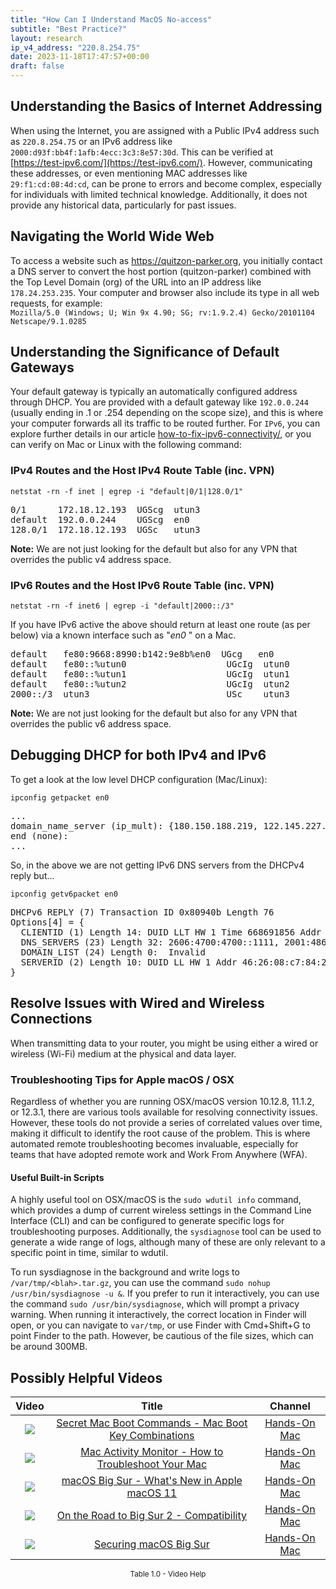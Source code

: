 ```yaml
---
title: "How Can I Understand MacOS No-access"
subtitle: "Best Practice?"
layout: research
ip_v4_address: "220.8.254.75"
date: 2023-11-18T17:47:57+00:00
draft: false
---
```


## Understanding the Basics of Internet Addressing

When using the Internet, you are assigned with a Public IPv4 address such as ```220.8.254.75``` or an IPv6 address like ```2000:d93f:bb4f:1afb:4ecc:3c3:8e57:30d```. This can be verified at [https://test-ipv6.com/](https://test-ipv6.com/). However, communicating these addresses, or even mentioning MAC addresses like ```29:f1:cd:08:4d:cd```, can be prone to errors and become complex, especially for individuals with limited technical knowledge. Additionally, it does not provide any historical data, particularly for past issues.
## Navigating the World Wide Web

To access a website such as https://quitzon-parker.org, you initially contact a DNS server to convert the host portion (quitzon-parker) combined with the Top Level Domain (org) of the URL into an IP address like ```178.24.253.235```. Your computer and browser also include its type in all web requests, for example: <br>```Mozilla/5.0 (Windows; U; Win 9x 4.90; SG; rv:1.9.2.4) Gecko/20101104 Netscape/9.1.0285```
## Understanding the Significance of Default Gateways

Your default gateway is typically an automatically configured address through DHCP. You are provided with a default gateway like ```192.0.0.244``` (usually ending in .1 or .254 depending on the scope size), and this is where your computer forwards all its traffic to be routed further. For ```IPv6```, you can explore further details in our article [how-to-fix-ipv6-connectivity/](/blog/how-to-fix-ipv6-connectivity/), or you can verify on Mac or Linux with the following command: <br>
### IPv4 Routes and the Host IPv4 Route Table (inc. VPN)
```netstat -rn -f inet | egrep -i "default|0/1|128.0/1"```

<pre>
0/1      172.18.12.193  UGScg  utun3
default  192.0.0.244    UGScg  en0
128.0/1  172.18.12.193  UGSc   utun3</pre>

**Note:** We are not just looking for the default but also for any VPN that overrides the public v4 address space.

### IPv6 Routes and the Host IPv6 Route Table (inc. VPN)
```netstat -rn -f inet6 | egrep -i "default|2000::/3"```

If you have IPv6 active the above should return at least one route (as per below) via a known interface such as "_en0_ " on a Mac. 

<pre>
default   fe80:9668:8990:b142:9e8b%en0  UGcg   en0
default   fe80::%utun0                   UGcIg  utun0
default   fe80::%utun1                   UGcIg  utun1
default   fe80::%utun2                   UGcIg  utun2
2000::/3  utun3                          USc    utun3</pre>

**Note:** We are not just looking for the default but also for any VPN that overrides the public v6 address space.
<br>

## Debugging DHCP for both IPv4 and IPv6

To get a look at the low level DHCP configuration (Mac/Linux): 

```ipconfig getpacket en0```

<pre>
...
domain_name_server (ip_mult): {180.150.188.219, 122.145.227.232}
end (none):
...</pre>

So, in the above we are not getting IPv6 DNS servers from the DHCPv4 reply but...

```ipconfig getv6packet en0```

<pre>
DHCPv6 REPLY (7) Transaction ID 0x80940b Length 76
Options[4] = {
  CLIENTID (1) Length 14: DUID LLT HW 1 Time 668691856 Addr 29:f1:cd:08:4d:cd
  DNS_SERVERS (23) Length 32: 2606:4700:4700::1111, 2001:4860:4860::8844
  DOMAIN_LIST (24) Length 0:  Invalid
  SERVERID (2) Length 10: DUID LL HW 1 Addr 46:26:08:c7:84:25
}</pre>




## Resolve Issues with Wired and Wireless Connections
When transmitting data to your router, you might be using either a wired or wireless (Wi-Fi) medium at the physical and data layer.
### Troubleshooting Tips for Apple macOS / OSX
Regardless of whether you are running OSX/macOS version 10.12.8, 11.1.2, or 12.3.1, there are various tools available for resolving connectivity issues. However, these tools do not provide a series of correlated values over time, making it difficult to identify the root cause of the problem. This is where automated remote troubleshooting becomes invaluable, especially for teams that have adopted remote work and Work From Anywhere (WFA).
#### Useful Built-in Scripts
A highly useful tool on OSX/macOS is the `sudo wdutil info` command, which provides a dump of current wireless settings in the Command Line Interface (CLI) and can be configured to generate specific logs for troubleshooting purposes. Additionally, the `sysdiagnose` tool can be used to generate a wide range of logs, although many of these are only relevant to a specific point in time, similar to wdutil.

To run sysdiagnose in the background and write logs to `/var/tmp/<blah>.tar.gz`, you can use the command `sudo nohup /usr/bin/sysdiagnose -u &`. If you prefer to run it interactively, you can use the command `sudo /usr/bin/sysdiagnose`, which will prompt a privacy warning. When running it interactively, the correct location in Finder will open, or you can navigate to `var/tmp`, or use Finder with Cmd+Shift+G to point Finder to the path. However, be cautious of the file sizes, which can be around 300MB.
## Possibly Helpful Videos

<link href="/plugins/lity/css/lity.min.css" rel="stylesheet">
<script src="/plugins/lity/js/lity.min.js"></script>
<div class="table1-start"></div>

|Video | Title | Channel |
| :---: | :---: | :---: |
|<a href="https://www.youtube.com/watch?v=VwNYWAxHCgM" data-lity><img src="https://i.ytimg.com/vi/VwNYWAxHCgM/default.jpg" class="img-fluid"></a>|<a href="https://www.youtube.com/watch?v=VwNYWAxHCgM" data-lity>Secret Mac Boot Commands - Mac Boot Key Combinations</a>|<a target="_blank" href="https://www.youtube.com/channel/UCg43DP8MdHVcl4rFK_delBg" >Hands-On Mac</a>|
|<a href="https://www.youtube.com/watch?v=TWzWd_DiaJ0" data-lity><img src="https://i.ytimg.com/vi/TWzWd_DiaJ0/default.jpg" class="img-fluid"></a>|<a href="https://www.youtube.com/watch?v=TWzWd_DiaJ0" data-lity>Mac Activity Monitor - How to Troubleshoot Your Mac</a>|<a target="_blank" href="https://www.youtube.com/channel/UCg43DP8MdHVcl4rFK_delBg" >Hands-On Mac</a>|
|<a href="https://www.youtube.com/watch?v=JMKi6o9kaZI" data-lity><img src="https://i.ytimg.com/vi/JMKi6o9kaZI/default.jpg" class="img-fluid"></a>|<a href="https://www.youtube.com/watch?v=JMKi6o9kaZI" data-lity>macOS Big Sur - What&#39;s New in Apple macOS 11</a>|<a target="_blank" href="https://www.youtube.com/channel/UCg43DP8MdHVcl4rFK_delBg" >Hands-On Mac</a>|
|<a href="https://www.youtube.com/watch?v=HEbK-Tignuc" data-lity><img src="https://i.ytimg.com/vi/HEbK-Tignuc/default.jpg" class="img-fluid"></a>|<a href="https://www.youtube.com/watch?v=HEbK-Tignuc" data-lity>On the Road to Big Sur 2 - Compatibility</a>|<a target="_blank" href="https://www.youtube.com/channel/UCg43DP8MdHVcl4rFK_delBg" >Hands-On Mac</a>|
|<a href="https://www.youtube.com/watch?v=7KdhJimuhNw" data-lity><img src="https://i.ytimg.com/vi/7KdhJimuhNw/default.jpg" class="img-fluid"></a>|<a href="https://www.youtube.com/watch?v=7KdhJimuhNw" data-lity>Securing macOS Big Sur</a>|<a target="_blank" href="https://www.youtube.com/channel/UCg43DP8MdHVcl4rFK_delBg" >Hands-On Mac</a>|

<center><small>Table 1.0 - Video Help</small></center>
 <br>
<div class="table1-end"></div>
<script type="text/javascript">
(function() {
    $('div.table1-start').nextUntil('div.table1-end', 'table').addClass('table thead-dark table-striped table-responsive rounded').attr('id', 't1');
    $('#t1').find('thead').addClass('thead-dark');
})();
</script>
